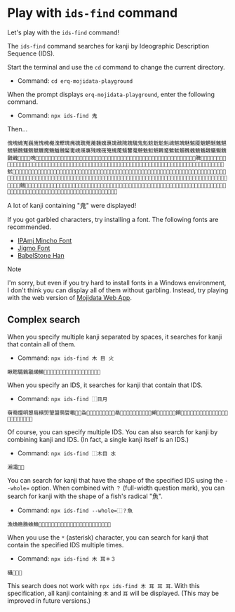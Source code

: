 # Play with `ids-find` command

Let's play with the `ids-find` command!

The `ids-find` command searches for kanji by Ideographic Description Sequence (IDS).

Start the terminal and use the `cd` command to change the current directory.

- Command: `cd erq-mojidata-playground`

When the prompt displays `erq-mojidata-playground`, enter the following command.

- Command: `npx ids-find 鬼`

Then...

```
傀塊媿嵬巍廆愧槐櫆溾犩瑰瘣磈聭蒐藱蘶螝褢謉醜隗餽騩鬼鬽鬾鬿魀魁魂魃魄魅魆魇魈魉魊魋魌魍魎魏魐魑魒魓魔魕魖魗魘魙㟴㠕㠢㱱䁛䃬䈭䌆䕇䫥䭳䰟䰠䰡䰢䰣䰤䰥䰦䰧䰨䰩䰪䰫䰬䰭䰮䰯䰰䰱䴜𠎺𠏁𠐤𠑖𠺌𠿯𡂃𡄬𡓮𡦶𡳺𡾖𡾛𡾵𡾾𡿁𡿆𢄊𢋝𢡨𢢯𢣒𢧩𢶟𢶼𢷪𢹧𣉨𣝂𣝹𣰏𤀖𤁔𤄛𤌋𤐜𤐡𤗧𤛂𤛲𤜋𤜘𤩫𤪿𤫅𤮞𤮟𥋳𥖸𥗶𥡂𥣼𥴯𥶯𥶱𦓌𦞙𦞱𦢮𧀐𧁩𧃝𧕞𧝛𧥇𧪵𧫏𧭵𧮊𧮓𧷛𨇷𨉵𨍹𨝀𨣫𨪈𩌃𩏐𩏳𩙢𩥢𩪁𩱹𩱺𩱻𩱼𩱽𩱾𩱿𩲀𩲁𩲂𩲃𩲄𩲅𩲇𩲈𩲉𩲊𩲋𩲌𩲍𩲎𩲏𩲐𩲑𩲒𩲓𩲔𩲕𩲖𩲗𩲘𩲙𩲚𩲛𩲜𩲝𩲞𩲟𩲠𩲡𩲢𩲣𩲤𩲥𩲦𩲧𩲨𩲩𩲪𩲫𩲬𩲭𩲮𩲯𩲰𩲱𩲲𩲳𩲴𩲵𩲶𩲷𩲸𩲹𩲺𩲻𩲼𩲽𩲾𩲿𩳀𩳁𩳂𩳃𩳄𩳅𩳆𩳇𩳈𩳉𩳊𩳋𩳌𩳍𩳎𩳏𩳐𩳑𩳒𩳓𩳔𩳕𩳖𩳗𩳘𩳙𩳚𩳛𩳜𩳝𩳞𩳟𩳠𩳡𩳢𩳣𩳤𩳥𩳦𩳧𩳨𩳩𩳪𩳫𩳬𩳭𩳮𩳯𩳰𩳱𩳲𩳳𩳴𩳵𩳶𩳷𩳸𩳹𩳺𩳻𩳼𩳽𩳾𩳿𩴀𩴁𩴂𩴃𩴄𩴅𩴆𩴇𩴈𩴉𩴊𩴋𩴌𩴍𩴎𩴏𩴐𩴑𩴒𩴓𩴔𩴕𩴖𩴗𩴘𩴙𩴚𩴛𩴜𩴝𩴞𩴟𩴠𩴡𩴢𩴣𩴤𩴥𩴦𩴧𩴨𩴩𩴪𩴬𩴭𩴮𩴯𩴱𩴲𩴳𩴴𩴵𩴶𩴷𩴸𩴹𩴺𩴻𩴼𩴽𩴾𩴿𩵀𩵁𩵂𩵃𩵄𩵅𩵆𩵇𩵈𩵉𩵊𩹷𩽤𪄔𪇋𪇫𪊃𪋺𪖾𪧄𪩜𪻆𫀢𫁖𫍷𫙈𫙉𫙊𫙋𫙌𫙍𫙎𫴒𫸄𫻣𬞴𬤱𬨐𬬖𬴽𬴾𬴿𬵙𬵲𭀸𭔉𭕩𭕼𭗪𭡏𭤞𭻻𮓀𮗙𮫝𮫞𮫟𮫠𮫡𮫣𮫤𮫥𮫦𮫧𮫨𮫩𮫪𮫫𮭺𰳒𰷨𱅡𱆖𱆗𱆘𱆙𱆚𱆛𱆜𱆝𱆞𱆟𱆠𱆡𱆢𱰑𱳆𱴹𲈔𲌧𲌨𲌩𲌪𲌫𲌬𲌮𲌯𲌰
```

A lot of kanji containing "鬼" were displayed!

If you got garbled characters, try installing a font. The following fonts are recommended.

- [IPAmj Mincho Font](https://moji.or.jp/mojikiban/font/)
- [Jigmo Font](https://kamichikoichi.github.io/jigmo/)
- [BabelStone Han](https://babelstone.co.uk/Fonts/Han.html)

> [!NOTE]
>
> I'm sorry, but even if you try hard to install fonts in a Windows environment, I don't think you can display all of them without garbling. Instead, try playing with the web version of [Mojidata Web App](https://mojidata.ryusei.dev/).

## Complex search

When you specify multiple kanji separated by spaces, it searches for kanji that contain all of them.

- Command: `npx ids-find 木 目 火`

```
瞅矁驦鷍鸘㸊䲚𢺱𣡲𤒟𤓥𥤛𥨽𧡣𧷂𩓮𩼱𩽓𪂼𪃥𪈈𪈎𪈐𮩦𱩃
```

When you specify an IDS, it searches for kanji that contain that IDS.

- Command: `npx ids-find ⿰日月`

```
奛奣擝明曌朚橗焽琞盟萌㿢䳟𠒫𠓓𡦀𡪙𡹌𢅆𢜏𢜠𢡗𢡰𢢤𣇴𣇵𣈂𣈇𣊧𣋐𣔂𣷠𤀄𤊉𥎒𥯋𦁠𦡉𦻽𧖽𧡜𧾆𨞚𨧹𨮠𨵛𩣶𪂡𪢣𪣦𪴞𪻪𫀹𫄁𬊚𬏾𬝡𬠫𬯿𭎮𭨽𮄱𰂚𰖫𱊂𱵗𱿋
```

Of course, you can specify multiple IDS. You can also search for kanji by combining kanji and IDS. (In fact, a single kanji itself is an IDS.)

- Command: `npx ids-find ⿰木目 水`

```
湘灀𩅪𪶛
```

You can search for kanji that have the shape of the specified IDS using the `--whole=` option. When combined with `？` (full-width question mark), you can search for kanji with the shape of a fish's radical "魚".

- Command: `npx ids-find --whole=⿰？魚`

```
漁龽䁩䐳䗨䲆𠽐𡐚𡠵𢐗𢠐𢳶𣊘𣩕𨢭𨫗𨫷𩥭𩵑𩵫𩶿𩸇𪫔𫙣𮃣𮬋𱆏𱜊𲍂
```

When you use the `*` (asterisk) character, you can search for kanji that contain the specified IDS multiple times.

- Command: `npx ids-find 木 耳＊３`

```
欇𣠞𥤋𬗂
```

This search does not work with `npx ids-find 木 耳 耳 耳`. With this specification, all kanji containing `木` and `耳` will be displayed. (This may be improved in future versions.)
